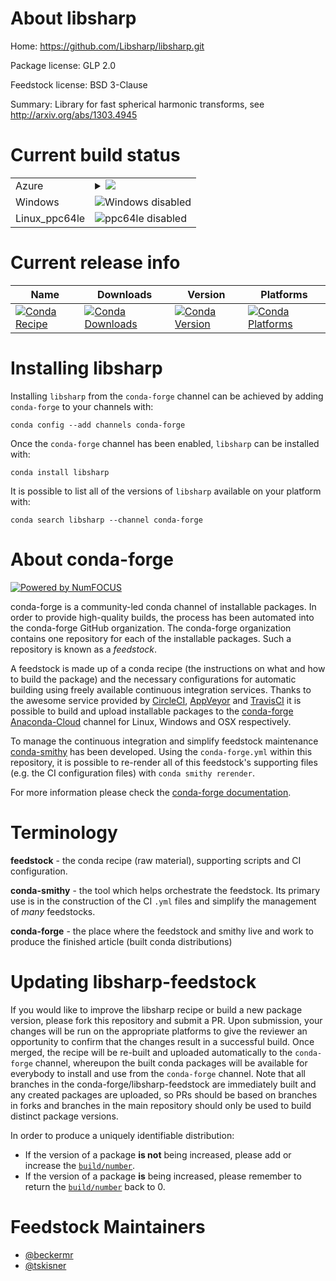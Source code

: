 About libsharp
==============

Home: https://github.com/Libsharp/libsharp.git

Package license: GLP 2.0

Feedstock license: BSD 3-Clause

Summary: Library for fast spherical harmonic transforms, see http://arxiv.org/abs/1303.4945



Current build status
====================


<table>
    
  <tr>
    <td>Azure</td>
    <td>
      <details>
        <summary>
          <a href="https://dev.azure.com/conda-forge/feedstock-builds/_build/latest?definitionId=5197&branchName=master">
            <img src="https://dev.azure.com/conda-forge/feedstock-builds/_apis/build/status/libsharp-feedstock?branchName=master">
          </a>
        </summary>
        <table>
          <thead><tr><th>Variant</th><th>Status</th></tr></thead>
          <tbody><tr>
              <td>linux_mpimpichpython2.7</td>
              <td>
                <a href="https://dev.azure.com/conda-forge/feedstock-builds/_build/latest?definitionId=5197&branchName=master">
                  <img src="https://dev.azure.com/conda-forge/feedstock-builds/_apis/build/status/libsharp-feedstock?branchName=master&jobName=linux&configuration=linux_mpimpichpython2.7" alt="variant">
                </a>
              </td>
            </tr><tr>
              <td>linux_mpimpichpython3.6</td>
              <td>
                <a href="https://dev.azure.com/conda-forge/feedstock-builds/_build/latest?definitionId=5197&branchName=master">
                  <img src="https://dev.azure.com/conda-forge/feedstock-builds/_apis/build/status/libsharp-feedstock?branchName=master&jobName=linux&configuration=linux_mpimpichpython3.6" alt="variant">
                </a>
              </td>
            </tr><tr>
              <td>linux_mpimpichpython3.7</td>
              <td>
                <a href="https://dev.azure.com/conda-forge/feedstock-builds/_build/latest?definitionId=5197&branchName=master">
                  <img src="https://dev.azure.com/conda-forge/feedstock-builds/_apis/build/status/libsharp-feedstock?branchName=master&jobName=linux&configuration=linux_mpimpichpython3.7" alt="variant">
                </a>
              </td>
            </tr><tr>
              <td>linux_mpimpichpython3.8</td>
              <td>
                <a href="https://dev.azure.com/conda-forge/feedstock-builds/_build/latest?definitionId=5197&branchName=master">
                  <img src="https://dev.azure.com/conda-forge/feedstock-builds/_apis/build/status/libsharp-feedstock?branchName=master&jobName=linux&configuration=linux_mpimpichpython3.8" alt="variant">
                </a>
              </td>
            </tr><tr>
              <td>linux_mpinompipython2.7</td>
              <td>
                <a href="https://dev.azure.com/conda-forge/feedstock-builds/_build/latest?definitionId=5197&branchName=master">
                  <img src="https://dev.azure.com/conda-forge/feedstock-builds/_apis/build/status/libsharp-feedstock?branchName=master&jobName=linux&configuration=linux_mpinompipython2.7" alt="variant">
                </a>
              </td>
            </tr><tr>
              <td>linux_mpinompipython3.6</td>
              <td>
                <a href="https://dev.azure.com/conda-forge/feedstock-builds/_build/latest?definitionId=5197&branchName=master">
                  <img src="https://dev.azure.com/conda-forge/feedstock-builds/_apis/build/status/libsharp-feedstock?branchName=master&jobName=linux&configuration=linux_mpinompipython3.6" alt="variant">
                </a>
              </td>
            </tr><tr>
              <td>linux_mpinompipython3.7</td>
              <td>
                <a href="https://dev.azure.com/conda-forge/feedstock-builds/_build/latest?definitionId=5197&branchName=master">
                  <img src="https://dev.azure.com/conda-forge/feedstock-builds/_apis/build/status/libsharp-feedstock?branchName=master&jobName=linux&configuration=linux_mpinompipython3.7" alt="variant">
                </a>
              </td>
            </tr><tr>
              <td>linux_mpinompipython3.8</td>
              <td>
                <a href="https://dev.azure.com/conda-forge/feedstock-builds/_build/latest?definitionId=5197&branchName=master">
                  <img src="https://dev.azure.com/conda-forge/feedstock-builds/_apis/build/status/libsharp-feedstock?branchName=master&jobName=linux&configuration=linux_mpinompipython3.8" alt="variant">
                </a>
              </td>
            </tr><tr>
              <td>linux_mpiopenmpipython2.7</td>
              <td>
                <a href="https://dev.azure.com/conda-forge/feedstock-builds/_build/latest?definitionId=5197&branchName=master">
                  <img src="https://dev.azure.com/conda-forge/feedstock-builds/_apis/build/status/libsharp-feedstock?branchName=master&jobName=linux&configuration=linux_mpiopenmpipython2.7" alt="variant">
                </a>
              </td>
            </tr><tr>
              <td>linux_mpiopenmpipython3.6</td>
              <td>
                <a href="https://dev.azure.com/conda-forge/feedstock-builds/_build/latest?definitionId=5197&branchName=master">
                  <img src="https://dev.azure.com/conda-forge/feedstock-builds/_apis/build/status/libsharp-feedstock?branchName=master&jobName=linux&configuration=linux_mpiopenmpipython3.6" alt="variant">
                </a>
              </td>
            </tr><tr>
              <td>linux_mpiopenmpipython3.7</td>
              <td>
                <a href="https://dev.azure.com/conda-forge/feedstock-builds/_build/latest?definitionId=5197&branchName=master">
                  <img src="https://dev.azure.com/conda-forge/feedstock-builds/_apis/build/status/libsharp-feedstock?branchName=master&jobName=linux&configuration=linux_mpiopenmpipython3.7" alt="variant">
                </a>
              </td>
            </tr><tr>
              <td>linux_mpiopenmpipython3.8</td>
              <td>
                <a href="https://dev.azure.com/conda-forge/feedstock-builds/_build/latest?definitionId=5197&branchName=master">
                  <img src="https://dev.azure.com/conda-forge/feedstock-builds/_apis/build/status/libsharp-feedstock?branchName=master&jobName=linux&configuration=linux_mpiopenmpipython3.8" alt="variant">
                </a>
              </td>
            </tr><tr>
              <td>osx_mpimpichpython2.7</td>
              <td>
                <a href="https://dev.azure.com/conda-forge/feedstock-builds/_build/latest?definitionId=5197&branchName=master">
                  <img src="https://dev.azure.com/conda-forge/feedstock-builds/_apis/build/status/libsharp-feedstock?branchName=master&jobName=osx&configuration=osx_mpimpichpython2.7" alt="variant">
                </a>
              </td>
            </tr><tr>
              <td>osx_mpimpichpython3.6</td>
              <td>
                <a href="https://dev.azure.com/conda-forge/feedstock-builds/_build/latest?definitionId=5197&branchName=master">
                  <img src="https://dev.azure.com/conda-forge/feedstock-builds/_apis/build/status/libsharp-feedstock?branchName=master&jobName=osx&configuration=osx_mpimpichpython3.6" alt="variant">
                </a>
              </td>
            </tr><tr>
              <td>osx_mpimpichpython3.7</td>
              <td>
                <a href="https://dev.azure.com/conda-forge/feedstock-builds/_build/latest?definitionId=5197&branchName=master">
                  <img src="https://dev.azure.com/conda-forge/feedstock-builds/_apis/build/status/libsharp-feedstock?branchName=master&jobName=osx&configuration=osx_mpimpichpython3.7" alt="variant">
                </a>
              </td>
            </tr><tr>
              <td>osx_mpimpichpython3.8</td>
              <td>
                <a href="https://dev.azure.com/conda-forge/feedstock-builds/_build/latest?definitionId=5197&branchName=master">
                  <img src="https://dev.azure.com/conda-forge/feedstock-builds/_apis/build/status/libsharp-feedstock?branchName=master&jobName=osx&configuration=osx_mpimpichpython3.8" alt="variant">
                </a>
              </td>
            </tr><tr>
              <td>osx_mpinompipython2.7</td>
              <td>
                <a href="https://dev.azure.com/conda-forge/feedstock-builds/_build/latest?definitionId=5197&branchName=master">
                  <img src="https://dev.azure.com/conda-forge/feedstock-builds/_apis/build/status/libsharp-feedstock?branchName=master&jobName=osx&configuration=osx_mpinompipython2.7" alt="variant">
                </a>
              </td>
            </tr><tr>
              <td>osx_mpinompipython3.6</td>
              <td>
                <a href="https://dev.azure.com/conda-forge/feedstock-builds/_build/latest?definitionId=5197&branchName=master">
                  <img src="https://dev.azure.com/conda-forge/feedstock-builds/_apis/build/status/libsharp-feedstock?branchName=master&jobName=osx&configuration=osx_mpinompipython3.6" alt="variant">
                </a>
              </td>
            </tr><tr>
              <td>osx_mpinompipython3.7</td>
              <td>
                <a href="https://dev.azure.com/conda-forge/feedstock-builds/_build/latest?definitionId=5197&branchName=master">
                  <img src="https://dev.azure.com/conda-forge/feedstock-builds/_apis/build/status/libsharp-feedstock?branchName=master&jobName=osx&configuration=osx_mpinompipython3.7" alt="variant">
                </a>
              </td>
            </tr><tr>
              <td>osx_mpinompipython3.8</td>
              <td>
                <a href="https://dev.azure.com/conda-forge/feedstock-builds/_build/latest?definitionId=5197&branchName=master">
                  <img src="https://dev.azure.com/conda-forge/feedstock-builds/_apis/build/status/libsharp-feedstock?branchName=master&jobName=osx&configuration=osx_mpinompipython3.8" alt="variant">
                </a>
              </td>
            </tr><tr>
              <td>osx_mpiopenmpipython2.7</td>
              <td>
                <a href="https://dev.azure.com/conda-forge/feedstock-builds/_build/latest?definitionId=5197&branchName=master">
                  <img src="https://dev.azure.com/conda-forge/feedstock-builds/_apis/build/status/libsharp-feedstock?branchName=master&jobName=osx&configuration=osx_mpiopenmpipython2.7" alt="variant">
                </a>
              </td>
            </tr><tr>
              <td>osx_mpiopenmpipython3.6</td>
              <td>
                <a href="https://dev.azure.com/conda-forge/feedstock-builds/_build/latest?definitionId=5197&branchName=master">
                  <img src="https://dev.azure.com/conda-forge/feedstock-builds/_apis/build/status/libsharp-feedstock?branchName=master&jobName=osx&configuration=osx_mpiopenmpipython3.6" alt="variant">
                </a>
              </td>
            </tr><tr>
              <td>osx_mpiopenmpipython3.7</td>
              <td>
                <a href="https://dev.azure.com/conda-forge/feedstock-builds/_build/latest?definitionId=5197&branchName=master">
                  <img src="https://dev.azure.com/conda-forge/feedstock-builds/_apis/build/status/libsharp-feedstock?branchName=master&jobName=osx&configuration=osx_mpiopenmpipython3.7" alt="variant">
                </a>
              </td>
            </tr><tr>
              <td>osx_mpiopenmpipython3.8</td>
              <td>
                <a href="https://dev.azure.com/conda-forge/feedstock-builds/_build/latest?definitionId=5197&branchName=master">
                  <img src="https://dev.azure.com/conda-forge/feedstock-builds/_apis/build/status/libsharp-feedstock?branchName=master&jobName=osx&configuration=osx_mpiopenmpipython3.8" alt="variant">
                </a>
              </td>
            </tr>
          </tbody>
        </table>
      </details>
    </td>
  </tr>
  <tr>
    <td>Windows</td>
    <td>
      <img src="https://img.shields.io/badge/Windows-disabled-lightgrey.svg" alt="Windows disabled">
    </td>
  </tr>
  <tr>
    <td>Linux_ppc64le</td>
    <td>
      <img src="https://img.shields.io/badge/ppc64le-disabled-lightgrey.svg" alt="ppc64le disabled">
    </td>
  </tr>
</table>

Current release info
====================

| Name | Downloads | Version | Platforms |
| --- | --- | --- | --- |
| [![Conda Recipe](https://img.shields.io/badge/recipe-libsharp-green.svg)](https://anaconda.org/conda-forge/libsharp) | [![Conda Downloads](https://img.shields.io/conda/dn/conda-forge/libsharp.svg)](https://anaconda.org/conda-forge/libsharp) | [![Conda Version](https://img.shields.io/conda/vn/conda-forge/libsharp.svg)](https://anaconda.org/conda-forge/libsharp) | [![Conda Platforms](https://img.shields.io/conda/pn/conda-forge/libsharp.svg)](https://anaconda.org/conda-forge/libsharp) |

Installing libsharp
===================

Installing `libsharp` from the `conda-forge` channel can be achieved by adding `conda-forge` to your channels with:

```
conda config --add channels conda-forge
```

Once the `conda-forge` channel has been enabled, `libsharp` can be installed with:

```
conda install libsharp
```

It is possible to list all of the versions of `libsharp` available on your platform with:

```
conda search libsharp --channel conda-forge
```


About conda-forge
=================

[![Powered by NumFOCUS](https://img.shields.io/badge/powered%20by-NumFOCUS-orange.svg?style=flat&colorA=E1523D&colorB=007D8A)](http://numfocus.org)

conda-forge is a community-led conda channel of installable packages.
In order to provide high-quality builds, the process has been automated into the
conda-forge GitHub organization. The conda-forge organization contains one repository
for each of the installable packages. Such a repository is known as a *feedstock*.

A feedstock is made up of a conda recipe (the instructions on what and how to build
the package) and the necessary configurations for automatic building using freely
available continuous integration services. Thanks to the awesome service provided by
[CircleCI](https://circleci.com/), [AppVeyor](https://www.appveyor.com/)
and [TravisCI](https://travis-ci.com/) it is possible to build and upload installable
packages to the [conda-forge](https://anaconda.org/conda-forge)
[Anaconda-Cloud](https://anaconda.org/) channel for Linux, Windows and OSX respectively.

To manage the continuous integration and simplify feedstock maintenance
[conda-smithy](https://github.com/conda-forge/conda-smithy) has been developed.
Using the ``conda-forge.yml`` within this repository, it is possible to re-render all of
this feedstock's supporting files (e.g. the CI configuration files) with ``conda smithy rerender``.

For more information please check the [conda-forge documentation](https://conda-forge.org/docs/).

Terminology
===========

**feedstock** - the conda recipe (raw material), supporting scripts and CI configuration.

**conda-smithy** - the tool which helps orchestrate the feedstock.
                   Its primary use is in the construction of the CI ``.yml`` files
                   and simplify the management of *many* feedstocks.

**conda-forge** - the place where the feedstock and smithy live and work to
                  produce the finished article (built conda distributions)


Updating libsharp-feedstock
===========================

If you would like to improve the libsharp recipe or build a new
package version, please fork this repository and submit a PR. Upon submission,
your changes will be run on the appropriate platforms to give the reviewer an
opportunity to confirm that the changes result in a successful build. Once
merged, the recipe will be re-built and uploaded automatically to the
`conda-forge` channel, whereupon the built conda packages will be available for
everybody to install and use from the `conda-forge` channel.
Note that all branches in the conda-forge/libsharp-feedstock are
immediately built and any created packages are uploaded, so PRs should be based
on branches in forks and branches in the main repository should only be used to
build distinct package versions.

In order to produce a uniquely identifiable distribution:
 * If the version of a package **is not** being increased, please add or increase
   the [``build/number``](https://conda.io/docs/user-guide/tasks/build-packages/define-metadata.html#build-number-and-string).
 * If the version of a package **is** being increased, please remember to return
   the [``build/number``](https://conda.io/docs/user-guide/tasks/build-packages/define-metadata.html#build-number-and-string)
   back to 0.

Feedstock Maintainers
=====================

* [@beckermr](https://github.com/beckermr/)
* [@tskisner](https://github.com/tskisner/)

